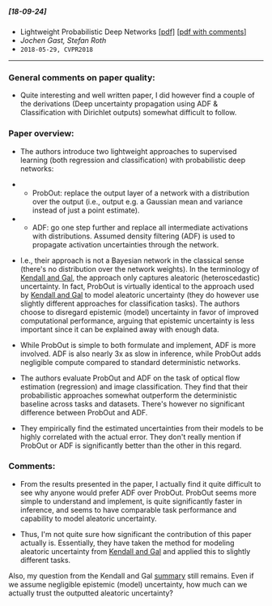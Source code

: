 ##### [18-09-24]
- Lightweight Probabilistic Deep Networks [[pdf]](https://arxiv.org/abs/1805.11327) [[pdf with comments]](https://github.com/fregu856/papers/blob/master/commented_pdfs/Lightweight%20Probabilistic%20Deep%20Networks_.pdf)
- *Jochen Gast, Stefan Roth*
- `2018-05-29, CVPR2018`

****

### General comments on paper quality:
- Quite interesting and well written paper, I did however find a couple of the derivations (Deep uncertainty propagation using ADF & Classification with Dirichlet outputs) somewhat difficult to follow.

### Paper overview:
- The authors introduce two lightweight approaches to supervised learning (both regression and classification) with probabilistic deep networks:
- - ProbOut: replace the output layer of a network with a distribution over the output (i.e., output e.g. a Gaussian mean and variance instead of just a point estimate).
- - ADF: go one step further and replace all intermediate activations with distributions. Assumed density filtering (ADF) is used to propagate activation uncertainties through the network.

- I.e., their approach is not a Bayesian network in the classical sense (there's no distribution over the network weights). In the terminology of [Kendall and Gal](https://github.com/fregu856/papers/blob/master/summaries/What%20Uncertainties%20Do%20We%20Need%20in%20Bayesian%20Deep%20Learning%20for%20Computer%20Vision%3F.md), the approach only captures aleatoric (heteroscedastic) uncertainty. In fact, ProbOut is virtually identical to the approach used by [Kendall and Gal](https://github.com/fregu856/papers/blob/master/summaries/What%20Uncertainties%20Do%20We%20Need%20in%20Bayesian%20Deep%20Learning%20for%20Computer%20Vision%3F.md) to model aleatoric uncertainty (they do however use slightly different approaches for classification tasks). The authors choose to disregard epistemic (model) uncertainty in favor of improved computational performance, arguing that epistemic uncertainty is less important since it can be explained away with enough data.
 
- While ProbOut is simple to both formulate and implement, ADF is more involved. ADF is also nearly 3x as slow in inference, while ProbOut adds negligible compute compared to standard deterministic networks.

- The authors evaluate ProbOut and ADF on the task of optical flow estimation (regression) and image classification. They find that their probabilistic approaches somewhat outperform the deterministic baseline across tasks and datasets. There's however no significant difference between ProbOut and ADF.

- They empirically find the estimated uncertainties from their models to be highly correlated with the actual error. They don't really mention if ProbOut or ADF is significantly better than the other in this regard. 

### Comments:
- From the results presented in the paper, I actually find it quite difficult to see why anyone would prefer ADF over ProbOut. ProbOut seems more simple to understand and implement, is quite significantly faster in inference, and seems to have comparable task performance and capability to model aleatoric uncertainty.  

- Thus, I'm not quite sure how significant the contribution of this paper actually is. Essentially, they have taken the method for modeling aleatoric uncertainty from [Kendall and Gal](https://github.com/fregu856/papers/blob/master/summaries/What%20Uncertainties%20Do%20We%20Need%20in%20Bayesian%20Deep%20Learning%20for%20Computer%20Vision%3F.md) and applied this to slightly different tasks.

Also, my question from the Kendall and Gal [summary](https://github.com/fregu856/papers/blob/master/summaries/What%20Uncertainties%20Do%20We%20Need%20in%20Bayesian%20Deep%20Learning%20for%20Computer%20Vision%3F.md) still remains. Even if we assume negligible epistemic (model) uncertainty, how much can we actually trust the outputted aleatoric uncertainty?
